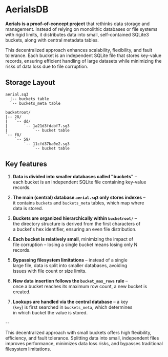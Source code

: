 
# AerialsDB

**Aerials is a proof-of-concept project** that rethinks data storage and
management. Instead of relying on monolithic databases or file systems
with rigid limits, it distributes data into small, self-contained
SQLite3 buckets, along with central metadata tables.

This decentralized approach enhances scalability, flexibility, and fault
tolerance. Each bucket is an independent SQLite file that stores
key-value records, ensuring efficient handling of large datasets while
minimizing the risks of data loss due to file corruption.

## Storage Layout

```
aerial.sq3
  |-- buckets table
  `-- buckets_meta table

bucketroot/
|-- 28/
|   `-- dd/
|       `-- 1a21d3fdabf7.sq3
|           `-- bucket table
`-- f8/
    `-- 59/
        `-- 11cfd37ba0e2.sq3
            `-- bucket table
```

## Key features

1. **Data is divided into smaller databases called "buckets"** –  
   each bucket is an independent SQLite file containing key-value  
   records.  

2. **The main (central) database `aerial.sq3` only stores indexes** –  
   it contains `buckets` and `buckets_meta` tables, which map where  
   data is stored.  

3. **Buckets are organized hierarchically within `bucketroot/`** –  
   the directory structure is derived from the first characters of  
   a bucket's hex identifier, ensuring an even file distribution.  

4. **Each bucket is relatively small**, minimizing the impact of  
   file corruption – losing a single bucket means losing only N  
   records.  

5. **Bypassing filesystem limitations** – instead of a single  
   large file, data is split into smaller databases, avoiding  
   issues with file count or size limits.  

6. **New data insertion follows the `bucket_max_rows` rule** –  
   once a bucket reaches its maximum row count, a new bucket is  
   created.  

7. **Lookups are handled via the central database** – a key  
   (`key`) is first searched in `buckets_meta`, which determines  
   in which bucket the value is stored.  

--  

This decentralized approach with small buckets offers high 
flexibility, efficiency, and fault tolerance. Splitting data 
into small, independent files improves performance, minimizes 
data loss risks, and bypasses traditional filesystem 
limitations.
